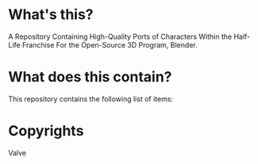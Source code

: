 # What's this?
 A Repository Containing High-Quality Ports of Characters Within the Half-Life Franchise For the Open-Source 3D Program, Blender.


# What does this contain?
 This repository contains the following list of items:





 # Copyrights
 Valve
